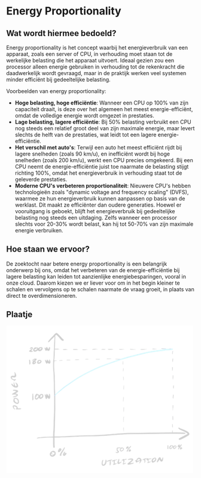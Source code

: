 # Energy Proportionality

## Wat wordt hiermee bedoeld?
Energy proportionality is het concept waarbij het energieverbruik van een apparaat, zoals een server of CPU, in verhouding moet staan tot de werkelijke belasting die het apparaat uitvoert. Ideaal gezien zou een processor alleen energie gebruiken in verhouding tot de rekenkracht die daadwerkelijk wordt gevraagd, maar in de praktijk werken veel systemen minder efficiënt bij gedeeltelijke belasting.

Voorbeelden van energy proportionality:

- **Hoge belasting, hoge efficiëntie**: Wanneer een CPU op 100% van zijn capaciteit draait, is deze over het algemeen het meest energie-efficiënt, omdat de volledige energie wordt omgezet in prestaties.
- **Lage belasting, lagere efficiëntie**: Bij 50% belasting verbruikt een CPU nog steeds een relatief groot deel van zijn maximale energie, maar levert slechts de helft van de prestaties, wat leidt tot een lagere energie-efficiëntie.
- **Het verschil met auto's**: Terwijl een auto het meest efficiënt rijdt bij lagere snelheden (zoals 90 km/u), en inefficiënt wordt bij hoge snelheden (zoals 200 km/u), werkt een CPU precies omgekeerd. Bij een CPU neemt de energie-efficiëntie juist toe naarmate de belasting stijgt richting 100%, omdat het energieverbruik in verhouding staat tot de geleverde prestaties.
- **Moderne CPU's verbeteren proportionaliteit**: Nieuwere CPU's hebben technologieën zoals "dynamic voltage and frequency scaling" (DVFS), waarmee ze hun energieverbruik kunnen aanpassen op basis van de werklast. Dit maakt ze efficiënter dan oudere generaties. Hoewel er vooruitgang is geboekt, blijft het energieverbruik bij gedeeltelijke belasting nog steeds een uitdaging. Zelfs wanneer een processor slechts voor 20-30% wordt belast, kan hij tot 50-70% van zijn maximale energie verbruiken.

## Hoe staan we ervoor?
De zoektocht naar betere energy proportionality is een belangrijk onderwerp bij ons, omdat het verbeteren van de energie-efficiëntie bij lagere belasting kan leiden tot aanzienlijke energiebesparingen, vooral in onze cloud. Daarom kiezen we er liever voor om in het begin kleiner te schalen en vervolgens op te schalen naarmate de vraag groeit, in plaats van direct te overdimensioneren.

## Plaatje
![alt text](wiki/energyProportionality.png) 